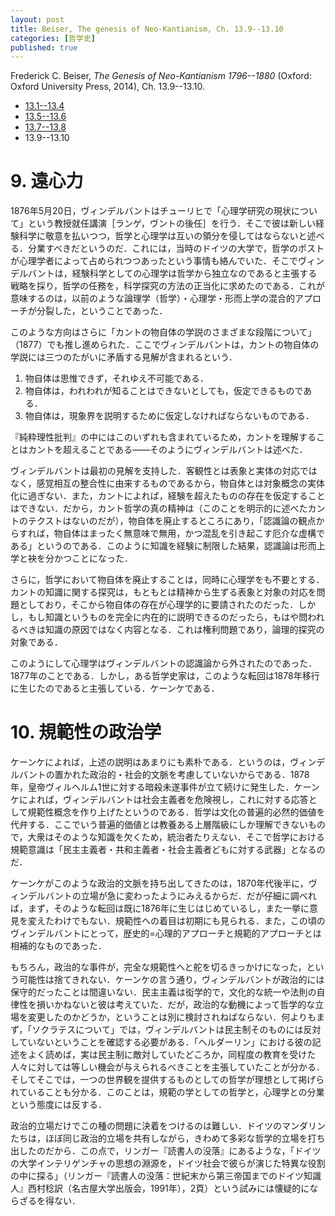 ```yaml
---
layout: post
title: Beiser, The genesis of Neo-Kantianism, Ch. 13.9--13.10
categories: [哲学史]
published: true
---
```


Frederick C. Beiser, _The Genesis of Neo-Kantianism 1796--1880_ (Oxford: Oxford University Press, 2014), Ch. 13.9--13.10.

* [13.1--13.4](http://hinaba.org/mikro-und-makro/2017/05/06/01.html)
* [13.5--13.6](http://hinaba.org/mikro-und-makro/2017/05/10/01.html)
* [13.7--13.8](http://hinaba.org/mikro-und-makro/2017/05/21/01.html)
* 13.9--13.10

# 9. 遠心力

1876年5月20日，ヴィンデルバントはチューリヒで「心理学研究の現状について」という教授就任講演［ランゲ，ヴントの後任］を行う．そこで彼は新しい経験科学に敬意を払いつつ，哲学と心理学は互いの領分を侵してはならないと述べる．分業すべきだというのだ．これには，当時のドイツの大学で，哲学のポストが心理学者によって占められつつあったという事情も絡んでいた．そこでヴィンデルバントは，経験科学としての心理学は哲学から独立なのであると主張する戦略を採り，哲学の任務を，科学探究の方法の正当化に求めたのである．これが意味するのは，以前のような論理学（哲学）・心理学・形而上学の混合的アプローチが分裂した，ということであった．

このような方向はさらに「カントの物自体の学説のさまざまな段階について」（1877）でも推し進められた．ここでヴィンデルバントは，カントの物自体の学説には三つのたがいに矛盾する見解が含まれるという．

1. 物自体は思惟できず，それゆえ不可能である．
2. 物自体は，われわれが知ることはできないとしても，仮定できるものである．
3. 物自体は，現象界を説明するために仮定しなければならないものである．

『純粋理性批判』の中にはこのいずれも含まれているため，カントを理解することはカントを超えることである——そのようにヴィンデルバントは述べた．

ヴィンデルバントは最初の見解を支持した．客観性とは表象と実体の対応ではなく，感覚相互の整合性に由来するものであるから，物自体とは対象概念の実体化に過ぎない．また，カントによれば，経験を超えたものの存在を仮定することはできない．だから，カント哲学の真の精神は（このことを明示的に述べたカントのテクストはないのだが），物自体を廃止するところにあり，「認識論の観点からすれば，物自体はまったく無意味で無用，かつ混乱を引き起こす厄介な虚構である」というのである．このように知識を経験に制限した結果，認識論は形而上学と袂を分かつことになった．

さらに，哲学において物自体を廃止することは，同時に心理学をも不要とする．カントの知識に関する探究は，もともとは精神から生ずる表象と対象の対応を問題としており，そこから物自体の存在が心理学的に要請されたのだった．しかし，もし知識というものを完全に内在的に説明できるのだったら，もはや問われるべきは知識の原因ではなく内容となる．これは権利問題であり，論理的探究の対象である．

このようにして心理学はヴィンデルバントの認識論から外されたのであった．1877年のことである．しかし，ある哲学史家は，このような転回は1878年移行に生じたのであると主張している．ケーンケである．

# 10. 規範性の政治学

ケーンケによれば，上述の説明はあまりにも素朴である．というのは，ヴィンデルバントの置かれた政治的・社会的文脈を考慮していないからである．1878年，皇帝ヴィルヘルム1世に対する暗殺未遂事件が立て続けに発生した．ケーンケによれば，ヴィンデルバントは社会主義者を危険視し，これに対する応答として規範性概念を作り上げたというのである．哲学は文化の普遍的必然的価値を代弁する．ここでいう普遍的価値とは教養ある上層階級にしか理解できないもので，大衆はそのような知識を欠くため，統治者たりえない．そこで哲学における規範意識は「民主主義者・共和主義者・社会主義者どもに対する武器」となるのだ．

ケーンケがこのような政治的文脈を持ち出してきたのは，1870年代後半に，ヴィンデルバントの立場が急に変わったようにみえるからだ．だが仔細に調べれば，まず，そのような転回は既に1876年に生じはじめているし，また一挙に意見を変えたわけでもない．規範性への着目は初期にも見られる．また，この頃のヴィンデルバントにとって，歴史的=心理的アプローチと規範的アプローチとは相補的なものであった．

もちろん，政治的な事件が，完全な規範性へと舵を切るきっかけになった，という可能性は捨てきれない．ケーンケの言う通り，ヴィンデルバントが政治的には保守的だったことは間違いない．民主主義は衒学的で，文化的な統一や法則の自律性を損いかねないと彼は考えていた．だが，政治的な動機によって哲学的な立場を変更したのかどうか，ということは別に検討されねばならない．何よりもまず，「ソクラテスについて」では，ヴィンデルバントは民主制そのものには反対していないということを確認する必要がある．「ヘルダーリン」における彼の記述をよく読めば，実は民主制に敵対していたどころか，同程度の教育を受けた人々に対しては等しい機会が与えられるべきことを主張していたことが分かる．そしてそこでは，一つの世界観を提供するものとしての哲学が理想として掲げられていることも分かる．このことは，規範の学としての哲学と，心理学との分業という態度には反する．

政治的立場だけでこの種の問題に決着をつけるのは難しい．ドイツのマンダリンたちは，ほぼ同じ政治的立場を共有しながら，きわめて多彩な哲学的立場を打ち出したのだから．この点で，リンガー『読書人の没落』にあるような，「ドイツの大学インテリゲンチャの思想の淵源を，ドイツ社会で彼らが演じた特異な役割の中に探る」（リンガー『読書人の没落：世紀末から第三帝国までのドイツ知識人』西村稔訳（名古屋大学出版会，1991年），2頁）という試みには懐疑的にならざるを得ない．
